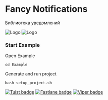 # Fancy Notifications

Библиотека уведомлений

![Logo](https://sosinvitalii.com/wp-content/uploads/2022/07/Notifications.png "Notifications")
![Logo](https://sosinvitalii.com/wp-content/uploads/2022/07/Notifications.gif "Notifications")

### Start Example

Open Example
```
cd Example
```

Generate and run project
```
bash setup_project.sh
```

[![Tuist badge](https://img.shields.io/badge/Powered%20by-Tuist-blue)](https://tuist.io)
[![Fastlane badge](https://img.shields.io/badge/Powered%20by-Fastlane-orange)](https://fastlane.tools)
[![Viper badge](https://img.shields.io/badge/Architecture-Viper-green)](https://github.com/strongself/The-Book-of-VIPER)

